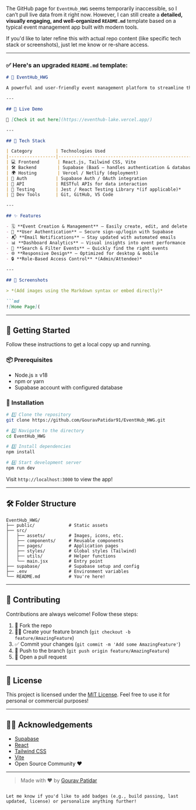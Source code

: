 The GitHub page for `EventHub_HWG` seems temporarily inaccessible, so I can’t pull live data from it right now. However, I can still create a **detailed, visually engaging, and well-organized `README.md`** template based on a typical event management app built with modern tools.

If you'd like to later refine this with actual repo content (like specific tech stack or screenshots), just let me know or re-share access.

---

### ✅ Here's an upgraded `README.md` template:

````md
# 🎉 EventHub_HWG

A powerful and user-friendly event management platform to streamline the planning, scheduling, and hosting of events of any scale. Built with modern technologies to ensure performance, scalability, and simplicity. 🌐📅

---

## 📌 Live Demo

🚀 [Check it out here](https://eventhub-lake.vercel.app/)

---

## 🧰 Tech Stack

| Category         | Technologies Used                                         |
|------------------|-----------------------------------------------------------|
| 💻 Frontend       | React.js, Tailwind CSS, Vite                             |
| 🛠️ Backend        | Supabase (BaaS – handles authentication & database)       |
| 🌍 Hosting        | Vercel / Netlify (deployment)                            |
| 🔐 Auth           | Supabase Auth / OAuth integration                        |
| 📡 API            | RESTful APIs for data interaction                        |
| 🧪 Testing        | Jest / React Testing Library *(if applicable)*           |
| 🔧 Dev Tools      | Git, GitHub, VS Code                                     |

---

## ✨ Features

- 🗓️ **Event Creation & Management** – Easily create, edit, and delete events
- 👤 **User Authentication** – Secure sign-up/login with Supabase
- 📬 **Email Notifications** – Stay updated with automated emails
- 📊 **Dashboard Analytics** – Visual insights into event performance
- 🔎 **Search & Filter Events** – Quickly find the right events
- 🌐 **Responsive Design** – Optimized for desktop & mobile
- 🔒 **Role-Based Access Control** *(Admin/Attendee)*

---

## 📸 Screenshots

> *(Add images using the Markdown syntax or embed directly)*

```md
![Home Page](

````

---

## 🚀 Getting Started

Follow these instructions to get a local copy up and running.

### 📦 Prerequisites

* Node.js ≥ v18
* npm or yarn
* Supabase account with configured database

### 🔧 Installation

```bash
# 1️⃣ Clone the repository
git clone https://github.com/GouravPatidar91/EventHub_HWG.git

# 2️⃣ Navigate to the directory
cd EventHub_HWG

# 3️⃣ Install dependencies
npm install

# 4️⃣ Start development server
npm run dev
```

Visit `http://localhost:3000` to view the app!

---

## 🛠️ Folder Structure

```
EventHub_HWG/
├── public/             # Static assets
├── src/
│   ├── assets/         # Images, icons, etc.
│   ├── components/     # Reusable components
│   ├── pages/          # Application pages
│   ├── styles/         # Global styles (Tailwind)
│   ├── utils/          # Helper functions
│   └── main.jsx        # Entry point
├── supabase/           # Supabase setup and config
├── .env                # Environment variables
└── README.md           # You're here!
```

---

## 🤝 Contributing

Contributions are always welcome! Follow these steps:

1. 🍴 Fork the repo
2. 👨‍💻 Create your feature branch (`git checkout -b feature/AmazingFeature`)
3. ✅ Commit your changes (`git commit -m 'Add some AmazingFeature'`)
4. 🚀 Push to the branch (`git push origin feature/AmazingFeature`)
5. 🔁 Open a pull request

---

## 📄 License

This project is licensed under the [MIT License](LICENSE).
Feel free to use it for personal or commercial purposes!

---

## 🙋‍♂️ Acknowledgements

* [Supabase](https://supabase.io/)
* [React](https://reactjs.org/)
* [Tailwind CSS](https://tailwindcss.com/)
* [Vite](https://vitejs.dev/)
* Open Source Community ❤️

---

> Made with ❤️ by [Gourav Patidar](https://github.com/GouravPatidar91)

```

Let me know if you'd like to add badges (e.g., build passing, last updated, license) or personalize anything further!
```
